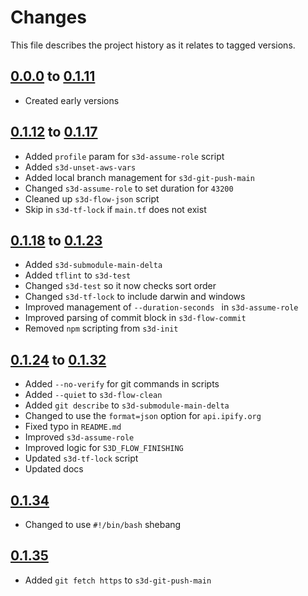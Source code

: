 # Changes
This file describes the project history as it relates to tagged versions.

## [0.0.0](.) to [0.1.11](.)
- Created early versions

## [0.1.12](.) to [0.1.17](.)
- Added `profile` param for `s3d-assume-role` script
- Added `s3d-unset-aws-vars`
- Added local branch management for `s3d-git-push-main`
- Changed `s3d-assume-role` to set duration for `43200`
- Cleaned up `s3d-flow-json` script
- Skip in `s3d-tf-lock` if `main.tf` does not exist

## [0.1.18](.) to [0.1.23](.)
- Added `s3d-submodule-main-delta`
- Added `tflint` to `s3d-test`
- Changed `s3d-test` so it now checks sort order
- Changed `s3d-tf-lock` to include darwin and windows
- Improved management of `--duration-seconds ` in `s3d-assume-role`
- Improved parsing of commit block in `s3d-flow-commit`
- Removed `npm` scripting from `s3d-init`

## [0.1.24](.) to [0.1.32](.)
- Added `--no-verify` for git commands in scripts
- Added `--quiet` to `s3d-flow-clean`
- Added `git describe` to `s3d-submodule-main-delta`
- Changed to use the `format=json` option for `api.ipify.org`
- Fixed typo in `README.md`
- Improved `s3d-assume-role`
- Improved logic for `S3D_FLOW_FINISHING`
- Updated `s3d-tf-lock` script
- Updated docs

## [0.1.34](.)
- Changed to use `#!/bin/bash` shebang

## [0.1.35](.)
- Added `git fetch https` to `s3d-git-push-main`
